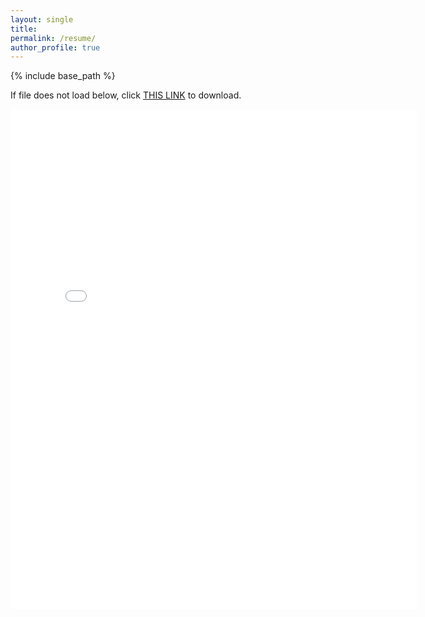 ```yaml
---
layout: single
title:
permalink: /resume/
author_profile: true
---
```


{% include base_path %}

If file does not load below, click [THIS LINK](https://dgl2000.github.io/files/Gaole_Dai_Resume.pdf) to download.

<embed src="{{ site.baseurl }}/files/Gaole_Dai_Resume.pdf" width="650" height="800" type='application/pdf'>